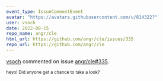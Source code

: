 ```yaml
---
event_type: IssueCommentEvent
avatar: "https://avatars.githubusercontent.com/u/814322?"
user: vsoch
date: 2022-08-15
repo_name: angr/cle
html_url: https://github.com/angr/cle/issues/335
repo_url: https://github.com/angr/cle
---
```


<a href='https://github.com/vsoch' target='_blank'>vsoch</a> commented on issue <a href='https://github.com/angr/cle/issues/335' target='_blank'>angr/cle#335</a>.

<small>heyo! Did anyone get a chance to take a look? 